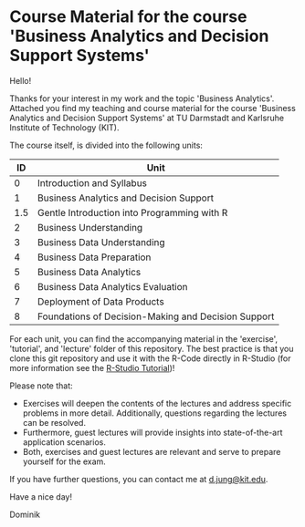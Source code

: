 # Course Material for the course 'Business Analytics and Decision Support Systems'
Hello! 

Thanks for your interest in my work and the topic 'Business Analytics'. Attached you find my teaching and course material for the course 'Business Analytics and Decision Support Systems' at TU Darmstadt and Karlsruhe Institute of Technology (KIT). 

The course itself, is divided into the following units: 

ID | Unit
---- | -------------
0 | Introduction and Syllabus
1 | Business Analytics and Decision Support
1.5 | Gentle Introduction into Programming with R
2 | Business Understanding
3 | Business Data Understanding
4 | Business Data Preparation
5 | Business Data Analytics
6 | Business Data Analytics Evaluation
7 | Deployment of Data Products
8 | Foundations of Decision-Making and Decision Support

For each unit, you can find the accompanying material in the 'exercise', 'tutorial', and 'lecture' folder of this repository. The best practice is that you clone this git repository and use it with the R-Code directly in R-Studio (for more information see the <a href="https://support.rstudio.com/hc/en-us/articles/200532077-Version-Control-with-Git-and-SVN" target="_blank"> R-Studio Tutorial</a>)!

Please note that:

* Exercises will deepen the contents of the lectures and address specific problems in more detail. Additionally, questions regarding the lectures can be resolved.
* Furthermore, guest lectures will provide insights into state-of-the-art application scenarios.
* Both, exercises and guest lectures are relevant and serve to prepare yourself for the exam.

If you have further questions, you can contact me at <d.jung@kit.edu>.

Have a nice day!

Dominik